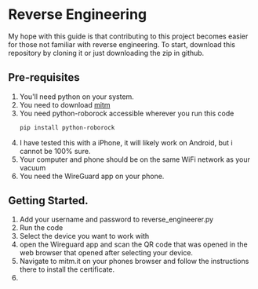 # Reverse Engineering
My hope with this guide is that contributing to this project becomes easier for those not familiar with reverse engineering.
To start, download this repository by cloning it or just downloading the zip in github.

## Pre-requisites
1) You'll need python on your system.
2) You need to download [mitm](https://mitmproxy.org/)
3) You need python-roborock accessible wherever you run this code
   ```bash
   pip install python-roborock
   ```
4) I have tested this with a iPhone, it will likely work on Android, but i cannot be 100% sure.
5) Your computer and phone should be on the same WiFi network as your vacuum
6) You need the WireGuard app on your phone.

## Getting Started.
1) Add your username and password to reverse_engineerer.py
2) Run the code
3) Select the device you want to work with
4) open the Wireguard app and scan the QR code that was opened in the web browser that opened after selecting your device.
5) Navigate to mitm.it on your phones browser and follow the instructions there to install the certificate.
6)
